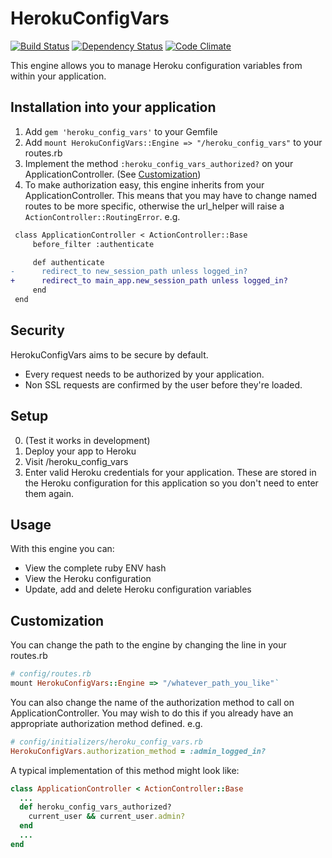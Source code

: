 # HerokuConfigVars

[![Build Status](https://travis-ci.org/danielfone/heroku_config_vars.png?branch=master)](https://travis-ci.org/danielfone/heroku_config_vars)
[![Dependency Status](https://gemnasium.com/danielfone/heroku_config_vars.png)](https://gemnasium.com/danielfone/heroku_config_vars)
[![Code Climate](https://codeclimate.com/github/danielfone/heroku_config_vars.png)](https://codeclimate.com/github/danielfone/heroku_config_vars)

This engine allows you to manage Heroku configuration variables from within your application.

## Installation into your application

1. Add `gem 'heroku_config_vars'` to your Gemfile
2. Add `mount HerokuConfigVars::Engine => "/heroku_config_vars"` to your routes.rb
3. Implement the method `:heroku_config_vars_authorized?` on your ApplicationController. (See [Customization](#customization))
4. To make authorization easy, this engine inherits from your ApplicationController.
This means that you may have to change named routes to be more specific,
otherwise the url_helper will raise a `ActionController::RoutingError`. e.g.

```diff
 class ApplicationController < ActionController::Base
     before_filter :authenticate

     def authenticate
-      redirect_to new_session_path unless logged_in?
+      redirect_to main_app.new_session_path unless logged_in?
     end
 end
```

## Security

HerokuConfigVars aims to be secure by default.

* Every request needs to be authorized by your application.
* Non SSL requests are confirmed by the user before they're loaded.

## Setup

0. (Test it works in development)
1. Deploy your app to Heroku
2. Visit /heroku_config_vars
3. Enter valid Heroku credentials for your application.
   These are stored in the Heroku configuration for this application so you don't need to enter them again.

## Usage

With this engine you can:

* View the complete ruby ENV hash
* View the Heroku configuration
* Update, add and delete Heroku configuration variables


## Customization

You can change the path to the engine by changing the line in your routes.rb

```ruby
# config/routes.rb
mount HerokuConfigVars::Engine => "/whatever_path_you_like"`
```

You can also change the name of the authorization method to call on ApplicationController.
You may wish to do this if you already have an appropriate authorization method defined. e.g.

```ruby
# config/initializers/heroku_config_vars.rb
HerokuConfigVars.authorization_method = :admin_logged_in?
```

A typical implementation of this method might look like:

```ruby
class ApplicationController < ActionController::Base
  ...
  def heroku_config_vars_authorized?
    current_user && current_user.admin?
  end
  ...
end
```
